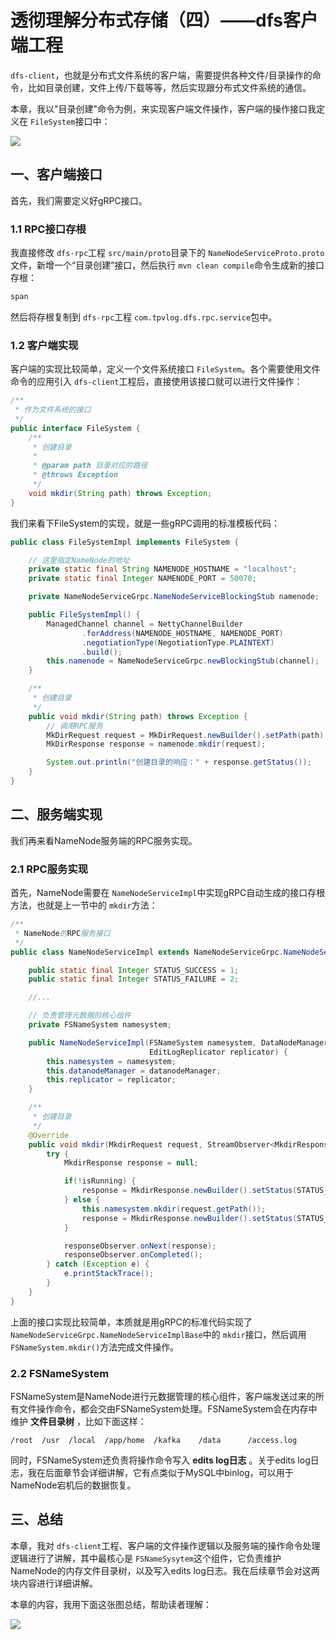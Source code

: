 # **透彻理解分布式存储（四）——dfs客户端工程**

`dfs-client`，也就是分布式文件系统的客户端，需要提供各种文件/目录操作的命令，比如目录创建，文件上传/下载等等，然后实现跟分布式文件系统的通信。

本章，我以"目录创建"命令为例，来实现客户端文件操作，客户端的操作接口我定义在 `FileSystem`接口中：

![](https://files.tpvlog.com/tpvlog/distributed/storage/20210702224841360.png)

## 一、客户端接口

首先，我们需要定义好gRPC接口。

### 1.1 RPC接口存根

我直接修改 `dfs-rpc`工程 `src/main/proto`目录下的 `NameNodeServiceProto.proto`文件，新增一个“目录创建”接口，然后执行 `mvn clean compile`命令生成新的接口存根：

```protobuf
span
```

然后将存根复制到 `dfs-rpc`工程 `com.tpvlog.dfs.rpc.service`包中。

### 1.2 客户端实现

客户端的实现比较简单，定义一个文件系统接口 `FileSystem`。各个需要使用文件命令的应用引入 `dfs-client`工程后，直接使用该接口就可以进行文件操作：

```java
/**
 * 作为文件系统的接口
 */
public interface FileSystem {
    /**
     * 创建目录
     *
     * @param path 目录对应的路径
     * @throws Exception
     */
    void mkdir(String path) throws Exception;
}
```

我们来看下FileSystem的实现，就是一些gRPC调用的标准模板代码：

```java
public class FileSystemImpl implements FileSystem {

    // 这里指定NameNode的地址
    private static final String NAMENODE_HOSTNAME = "localhost";
    private static final Integer NAMENODE_PORT = 50070;

    private NameNodeServiceGrpc.NameNodeServiceBlockingStub namenode;

    public FileSystemImpl() {
        ManagedChannel channel = NettyChannelBuilder
                .forAddress(NAMENODE_HOSTNAME, NAMENODE_PORT)
                .negotiationType(NegotiationType.PLAINTEXT)
                .build();
        this.namenode = NameNodeServiceGrpc.newBlockingStub(channel);
    }

    /**
     * 创建目录
     */
    public void mkdir(String path) throws Exception {
        // 调用RPC服务
        MkDirRequest request = MkDirRequest.newBuilder().setPath(path).build();
        MkDirResponse response = namenode.mkdir(request);

        System.out.println("创建目录的响应：" + response.getStatus());
    }
}

```

## 二、服务端实现

我们再来看NameNode服务端的RPC服务实现。

### 2.1 RPC服务实现

首先，NameNode需要在 `NameNodeServiceImpl`中实现gRPC自动生成的接口存根方法，也就是上一节中的 `mkdir`方法：

```java
/**
 * NameNode的RPC服务接口
 */
public class NameNodeServiceImpl extends NameNodeServiceGrpc.NameNodeServiceImplBase {

    public static final Integer STATUS_SUCCESS = 1;
    public static final Integer STATUS_FAILURE = 2;

    //...

    // 负责管理元数据的核心组件
    private FSNameSystem namesystem;

    public NameNodeServiceImpl(FSNameSystem namesystem, DataNodeManager datanodeManager,
                               EditLogReplicator replicator) {
        this.namesystem = namesystem;
        this.datanodeManager = datanodeManager;
        this.replicator = replicator;
    }

    /**
     * 创建目录
     */
    @Override
    public void mkdir(MkdirRequest request, StreamObserver<MkdirResponse> responseObserver) {
        try {
            MkdirResponse response = null;

            if(!isRunning) {
                response = MkdirResponse.newBuilder().setStatus(STATUS_SHUTDOWN).build();
            } else {
                this.namesystem.mkdir(request.getPath());
                response = MkdirResponse.newBuilder().setStatus(STATUS_SUCCESS).build();
            }

            responseObserver.onNext(response);
            responseObserver.onCompleted();
        } catch (Exception e) {
            e.printStackTrace(); 
        }
    }
}

```

上面的接口实现比较简单，本质就是用gRPC的标准代码实现了 `NameNodeServiceGrpc.NameNodeServiceImplBase`中的 `mkdir`接口，然后调用 `FSNameSystem.mkdir()`方法完成文件操作。

### 2.2 FSNameSystem

FSNameSystem是NameNode进行元数据管理的核心组件，客户端发送过来的所有文件操作命令，都会交由FSNameSystem处理。FSNameSystem会在内存中维护 **文件目录树** ，比如下面这样：

```
/root  /usr  /local  /app/home  /kafka    /data      /access.log
```

同时，FSNameSystem还负责将操作命令写入 **edits log日志** 。关于edits log日志，我在后面章节会详细讲解，它有点类似于MySQL中binlog，可以用于NameNode宕机后的数据恢复。

## 三、总结

本章，我对 `dfs-client`工程、客户端的文件操作逻辑以及服务端的操作命令处理逻辑进行了讲解，其中最核心是 `FSNameSysytem`这个组件，它负责维护NameNode的内存文件目录树，以及写入edits log日志。我在后续章节会对这两块内容进行详细讲解。

本章的内容，我用下面这张图总结，帮助读者理解：

![](https://files.tpvlog.com/tpvlog/distributed/storage/20210702224851428.png)
